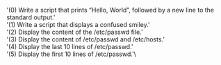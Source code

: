 '(0) Write a script that prints “Hello, World”, followed by a new line to the standard output.'\
'(1) Write a script that displays a confused smiley.'\
'(2) Display the content of the /etc/passwd file.'\
'(3) Display the content of /etc/passwd and /etc/hosts.'\
'(4) Display the last 10 lines of /etc/passwd.'\
'(5) Display the first 10 lines of /etc/passwd.'\
